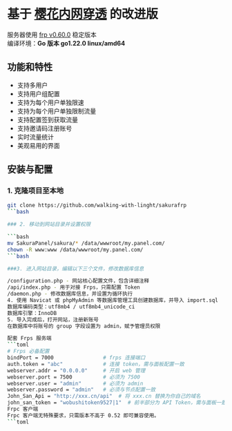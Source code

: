 # 基于 [樱花内网穿透](https://github.com/ZeroDream-CN/SakuraPanel) 的改进版

服务器使用 [frp v0.60.0](https://github.com/fatedier/frp/releases/tag/v0.60.0) 稳定版本  
编译环境：**Go 版本 go1.22.0 linux/amd64**

## 功能和特性

- 支持多用户
- 支持用户组配置
- 支持为每个用户单独限速
- 支持为每个用户单独限制流量
- 支持配置签到获取流量
- 支持邀请码注册账号
- 实时流量统计
- 美观易用的界面

## 安装与配置

### 1. 克隆项目至本地

```bash
git clone https://github.com/walking-with-linght/sakurafrp
```bash

### 2. 移动到网站目录并设置权限

```bash
mv SakuraPanel/sakura/* /data/wwwroot/my.panel.com/
chown -R www:www /data/wwwroot/my.panel.com/
```bash

###3. 进入网站目录，编辑以下三个文件，修改数据库信息

/configuration.php - 网站核心配置文件，包含详细注释
/api/index.php - 用于对接 Frps，只需配置 Token
/daemon.php - 修改数据库信息，并设置为循环执行
4. 使用 Navicat 或 phpMyAdmin 等数据库管理工具创建数据库，并导入 import.sql
数据库编码类型：utf8mb4 / utf8mb4_unicode_ci
数据库引擎：InnoDB
5. 导入完成后，打开网站，注册新账号
在数据库中将账号的 group 字段设置为 admin，赋予管理员权限

配套 Frps 服务端
```toml
# Frps 必备配置
bindPort = 7000                # frps 连接端口
auth.token = "abc"             # 连接 token，需与面板配置一致
webserver.addr = "0.0.0.0"     # 开启 web 管理
webserver.port = 7500          # 必须为 7500
webserver.user = "admin"       # 必须为 admin
webserver.password = "admin"   # 必须与节点配置一致
John_San_Api = "http://xxx.cn/api"  # 将 xxx.cn 替换为你自己的域名
john_san_token = "wobushitoken9527|1"  # 前半部分为 API Token，需与面板一致；后半部分为节点 ID
Frpc 客户端
Frpc 客户端无特殊要求，只需版本不高于 0.52 即可兼容使用。
```toml
